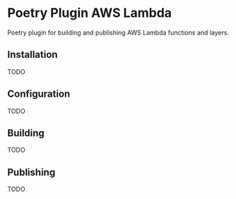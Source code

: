 # Poetry Plugin AWS Lambda

Poetry plugin for building and publishing AWS Lambda functions and layers.

## Installation

TODO

## Configuration

TODO

## Building

TODO

## Publishing

TODO